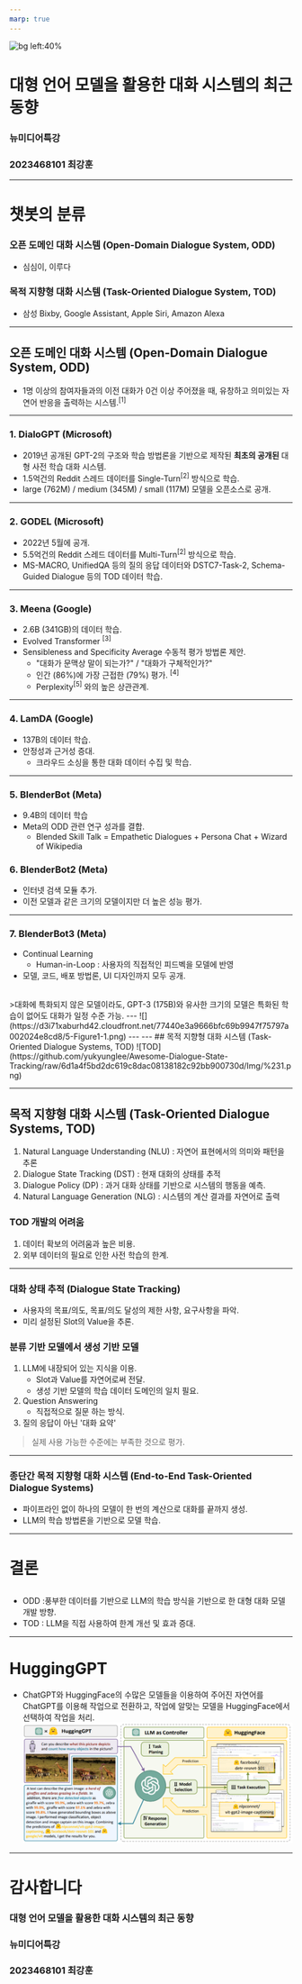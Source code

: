 ```yaml
---
marp: true
---
```


![bg left:40%](https://www.einfochips.com/blog/wp-content/uploads/2019/04/3-ways-ai-chatbots-can-transform-the-telecom-industry-featured.jpg)
# **대형 언어 모델을 활용한 대화 시스템의 최근 동향**
### 뉴미디어특강
### 2023468101 최강훈
---
# 챗봇의 분류
### 오픈 도메인 대화 시스템 (Open-Domain Dialogue System, ODD)
- 심심이, 이루다
### 목적 지향형 대화 시스템 (Task-Oriented Dialogue System, TOD)
-  삼성 Bixby, Google Assistant, Apple Siri, Amazon Alexa
---
## 오픈 도메인 대화 시스템 (Open-Domain Dialogue System, ODD)
- 1명 이상의 참여자들과의 이전 대화가 0건 이상 주어졌을 때, 유창하고 의미있는 자연어 반응을 출력하는 시스템.<sup>[1]</sup>
<!-- _footer: '[1] Katharina Kann, Abteen Ebrahimi, Joewie Koh, Shiran Dudy, and Alessandro Roncone. 2022. Open-domain Dialogue Generation: What We Can Do, Cannot Do, And Should Do Next. In Proceedings of the 4th Workshop on NLP for Conversational AI, pages 148–165, Dublin, Ireland. Association for Computational Linguistics.' -->
---
### 1. DialoGPT (Microsoft)
- 2019년 공개된 GPT-2의 구조와 학습 방법론을 기반으로 제작된 **최초의 공개된** 대형 사전 학습 대화 시스템.
- 1.5억건의 Reddit 스레드 데이터를 Single-Turn<sup>[2]</sup> 방식으로 학습.
- large (762M) / medium (345M) / small (117M) 모델을 오픈소스로 공개.
<!-- _footer : '[2] 발화 - 답변으로 구성된 방식'-->

---

### 2. GODEL (Microsoft)
- 2022년 5월에 공개.
- 5.5억건의 Reddit 스레드 데이터를 Multi-Turn<sup>[2]</sup> 방식으로 학습.
- MS-MACRO, UnifiedQA 등의 질의 응답 데이터와 DSTC7-Task-2, Schema-Guided Dialogue 등의 TOD 데이터 학습.

<!-- _footer: '[2] 다수의 발화 - 답변으로 구성된 방식'-->
---
### 3.  Meena (Google)
- 2.6B (341GB)의 데이터 학습.
- Evolved Transformer <sup>[3]</sup>
- Sensibleness and Specificity Average 수동적 평가 방법론 제안.
  - "대화가 문맥상 말이 되는가?" / "대화가 구체적인가?"
  - 인간 (86%)에 가장 근접한 (79%) 평가. <sup>[4]</sup>
  - Perplexity<sup>[5]</sup> 와의 높은 상관관계.

<!--  _footer : '[3] 모델의 신경망 아키텍쳐를 유전 알고리즘을 기반으로 탐색하는 Transformer </br> [4] https://ai.googleblog.com/2020/01/towards-conversational-agent-that-can.html </br> [5] 다음 생성될 단어의 예측 정도'-->
---
### 4. LamDA (Google)
- 137B의 데이터 학습.
- 안정성과 근거성 증대.
  - 크라우드 소싱을 통한 대화 데이터 수집 및 학습.
---
### 5. BlenderBot (Meta)
- 9.4B의 데이터 학습
- Meta의 ODD 관련 연구 성과를 결합.
    - Blended Skill Talk = Empathetic Dialogues + Persona Chat + Wizard of Wikipedia
### 6. BlenderBot2 (Meta)
- 인터넷 검색 모듈 추가.
- 이전 모델과 같은 크기의 모델이지만 더 높은 성능 평가.
---
### 7. BlenderBot3 (Meta)
- Continual Learning
    - Human-in-Loop : 사용자의 직접적인 피드벡을 모델에 반영
- 모델, 코드, 배포 방법론, UI 디자인까지 모두 공개.
<br />
>대화에 특화되지 않은 모델이라도, GPT-3 (175B)와 유사한 크기의 모델은 특화된 학습이 없어도 대화가 일정 수준 가능.
---
![](https://d3i71xaburhd42.cloudfront.net/77440e3a9666bfc69b9947f75797a002024e8cd8/5-Figure1-1.png)
---
---
## 목적 지향형 대화 시스템 (Task-Oriented Dialogue Systems, TOD)
![TOD](https://github.com/yukyunglee/Awesome-Dialogue-State-Tracking/raw/6d1a4f5bd2dc619c8dac08138182c92bb900730d/Img/%231.png)

<!-- _footer: 'https://github.com/yukyunglee/Awesome-Dialogue-State-Tracking' -->

---
## 목적 지향형 대화 시스템 (Task-Oriented Dialogue Systems, TOD)
1. Natural Language Understanding (NLU) : 자연어 표현에서의 의미와 패턴을 추론
2. Dialogue State Tracking (DST) : 현재 대화의 상태를 추적
3. Dialogue Policy (DP) : 과거 대화 상태를 기반으로 시스템의 행동을 예측.
4. Natural Language Generation (NLG) : 시스템의 계산 결과를 자연어로 출력
### TOD 개발의 어려움
1. 데이터 확보의 어려움과 높은 비용.
2. 외부 데이터의 필요로 인한 사전 학습의 한계.
---
### 대화 상태 추적 (Dialogue State Tracking)
- 사용자의 목표/의도, 목표/의도 달성의 제한 사항, 요구사항을 파악.
- 미리 설정된 Slot의 Value을 추론.

### 분류 기반 모델에서 생성 기반 모델
1. LLM에 내장되어 있는 지식을 이용.
    - Slot과 Value를 자연어로써 전달.
    - 생성 기반 모델의 학습 데이터 도메인의 일치 필요.
2. Question Answering
    - 직접적으로 질문 하는 방식.
3. 질의 응답이 아닌 '대화 요약'

> 실제 사용 가능한 수준에는 부족한 것으로 평가.
---
### 종단간 목적 지향형 대화 시스템 (End-to-End Task-Oriented Dialogue Systems)
- 파이프라인 없이 하나의 모델이 한 번의 계산으로 대화를 끝까지 생성.
- LLM의 학습 방법론을 기반으로 모델 학습.
--- 
# 결론
## 
- ODD :풍부한 데이터를 기반으로 LLM의 학습 방식을 기반으로 한 대형 대화 모델 개발 방향.
- TOD : LLM을 직접 사용하여 한계 개선 및 효과 증대.
---
# HuggingGPT
- ChatGPT와 HuggingFace의 수많은 모델들을 이용하여 주어진 자연어를 ChatGPT를 이용해 작업으로 전환하고, 작업에 알맞는 모델을 HuggingFace에서 선택하여 작업을 처리.
![w:900](./hugging-gpt.png)

<!-- _footer: 'Shen, Yongliang, et al. "HuggingGPT: Solving AI Tasks with ChatGPT and its Friends in HuggingFace." arXiv preprint arXiv:2303.17580 (2023).'-->
---

# 감사합니다

### **대형 언어 모델을 활용한 대화 시스템의 최근 동향**
### 뉴미디어특강
### 2023468101 최강훈
